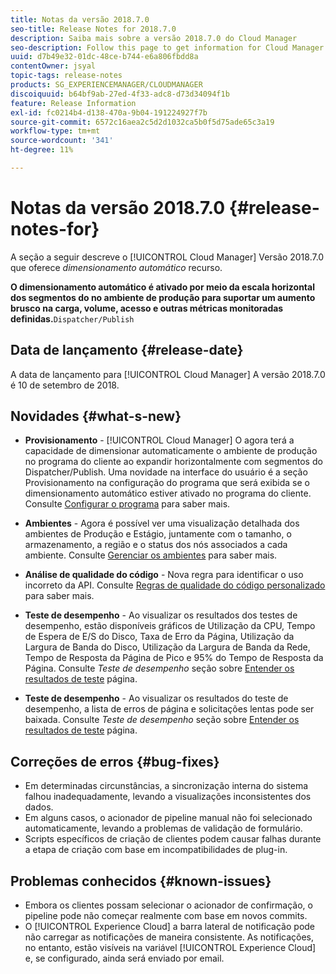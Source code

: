 ```yaml
---
title: Notas da versão 2018.7.0
seo-title: Release Notes for 2018.7.0
description: Saiba mais sobre a versão 2018.7.0 do Cloud Manager
seo-description: Follow this page to get information for Cloud Manager Release 2018.7.0.
uuid: d7b49e32-01dc-48ce-b744-e6a806fbdd8a
contentOwner: jsyal
topic-tags: release-notes
products: SG_EXPERIENCEMANAGER/CLOUDMANAGER
discoiquuid: b64bf9ab-27ed-4f33-adc8-d73d34094f1b
feature: Release Information
exl-id: fc0214b4-d138-470a-9b04-191224927f7b
source-git-commit: 6572c16aea2c5d2d1032ca5b0f5d75ade65c3a19
workflow-type: tm+mt
source-wordcount: '341'
ht-degree: 11%

---
```


# Notas da versão 2018.7.0 {#release-notes-for}

A seção a seguir descreve o [!UICONTROL Cloud Manager] Versão 2018.7.0 que oferece *dimensionamento automático* recurso.

**O dimensionamento automático é ativado por meio da escala horizontal dos segmentos do no ambiente de produção para suportar um aumento brusco na carga, volume, acesso e outras métricas monitoradas definidas.**`Dispatcher/Publish`

## Data de lançamento {#release-date}

A data de lançamento para [!UICONTROL Cloud Manager] A versão 2018.7.0 é 10 de setembro de 2018.

## Novidades {#what-s-new}

* **Provisionamento** - [!UICONTROL Cloud Manager] O agora terá a capacidade de dimensionar automaticamente o ambiente de produção no programa do cliente ao expandir horizontalmente com segmentos do Dispatcher/Publish. Uma novidade na interface do usuário é a seção Provisionamento na configuração do programa que será exibida se o dimensionamento automático estiver ativado no programa do cliente. Consulte [Configurar o programa](/help/getting-started/program-setup.md) para saber mais.

* **Ambientes** - Agora é possível ver uma visualização detalhada dos ambientes de Produção e Estágio, juntamente com o tamanho, o armazenamento, a região e o status dos nós associados a cada ambiente. Consulte [Gerenciar os ambientes](/help/using/managing-environments.md) para saber mais.

* **Análise de qualidade do código** - Nova regra para identificar o uso incorreto da API. Consulte [Regras de qualidade do código personalizado](/help/using/custom-code-quality-rules.md) para saber mais.

* **Teste de desempenho** - Ao visualizar os resultados dos testes de desempenho, estão disponíveis gráficos de Utilização da CPU, Tempo de Espera de E/S do Disco, Taxa de Erro da Página, Utilização da Largura de Banda do Disco, Utilização da Largura de Banda da Rede, Tempo de Resposta da Página de Pico e 95% do Tempo de Resposta da Página. Consulte *Teste de desempenho* seção sobre [Entender os resultados de teste](/help/using/code-quality-testing.md) página.

* **Teste de desempenho** - Ao visualizar os resultados do teste de desempenho, a lista de erros de página e solicitações lentas pode ser baixada. Consulte *Teste de desempenho* seção sobre [Entender os resultados de teste](/help/using/code-quality-testing.md) página.

## Correções de erros {#bug-fixes}

* Em determinadas circunstâncias, a sincronização interna do sistema falhou inadequadamente, levando a visualizações inconsistentes dos dados.
* Em alguns casos, o acionador de pipeline manual não foi selecionado automaticamente, levando a problemas de validação de formulário.
* Scripts específicos de criação de clientes podem causar falhas durante a etapa de criação com base em incompatibilidades de plug-in.

## Problemas conhecidos {#known-issues}

* Embora os clientes possam selecionar o acionador de confirmação, o pipeline pode não começar realmente com base em novos commits.
* O [!UICONTROL Experience Cloud] a barra lateral de notificação pode não carregar as notificações de maneira consistente. As notificações, no entanto, estão visíveis na variável [!UICONTROL Experience Cloud] e, se configurado, ainda será enviado por email.
